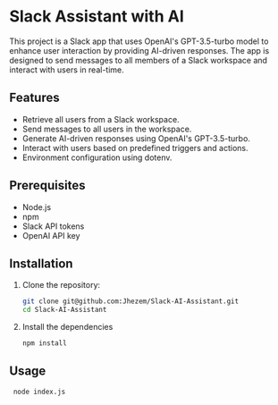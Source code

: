 # Slack Assistant with AI

This project is a Slack app that uses OpenAI's GPT-3.5-turbo model to enhance user interaction by providing AI-driven responses. The app is designed to send messages to all members of a Slack workspace and interact with users in real-time.

## Features

- Retrieve all users from a Slack workspace.
- Send messages to all users in the workspace.
- Generate AI-driven responses using OpenAI's GPT-3.5-turbo.
- Interact with users based on predefined triggers and actions.
- Environment configuration using dotenv.

## Prerequisites

- Node.js
- npm
- Slack API tokens
- OpenAI API key

## Installation

1. Clone the repository:
   ```sh
   git clone git@github.com:Jhezem/Slack-AI-Assistant.git
   cd Slack-AI-Assistant
   ```
2. Install the dependencies
   ```sh
   npm install
   ```

## Usage

   ```sh
    node index.js
   ```
